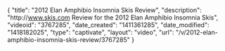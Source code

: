 {
    "title": "2012 Elan Amphibio Insomnia Skis Review",
    "description": "http:\/\/www.skis.com Review for the 2012 Elan Amphibio Insomnia Skis",
    "videoid": "3767285",
    "date_created": "1411361285",
    "date_modified": "1418182025",
    "type": "captivate",
    "layout": "video",
    "url": "\/v\/2012-elan-amphibio-insomnia-skis-review\/3767285"
}